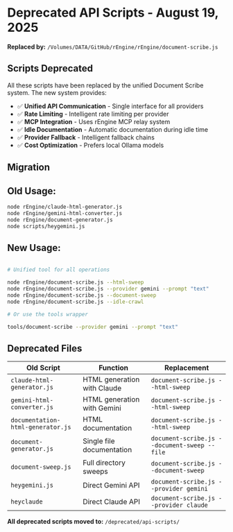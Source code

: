# Deprecated API Scripts - August 19, 2025

**Replaced by:** `/Volumes/DATA/GitHub/rEngine/rEngine/document-scribe.js`

## Scripts Deprecated

All these scripts have been replaced by the unified Document Scribe system. The new system provides:

- ✅ **Unified API Communication** - Single interface for all providers
- ✅ **Rate Limiting** - Intelligent rate limiting per provider  
- ✅ **MCP Integration** - Uses rEngine MCP relay system
- ✅ **Idle Documentation** - Automatic documentation during idle time
- ✅ **Provider Fallback** - Intelligent fallback chains
- ✅ **Cost Optimization** - Prefers local Ollama models

## Migration

## Old Usage:

```bash
node rEngine/claude-html-generator.js
node rEngine/gemini-html-converter.js  
node rEngine/document-generator.js
node scripts/heygemini.js
```

## New Usage:

```bash

# Unified tool for all operations

node rEngine/document-scribe.js --html-sweep
node rEngine/document-scribe.js --provider gemini --prompt "text"
node rEngine/document-scribe.js --document-sweep
node rEngine/document-scribe.js --idle-crawl

# Or use the tools wrapper

tools/document-scribe --provider gemini --prompt "text"
```

## Deprecated Files

| Old Script | Function | Replacement |
|------------|----------|-------------|
| `claude-html-generator.js` | HTML generation with Claude | `document-scribe.js --html-sweep` |
| `gemini-html-converter.js` | HTML generation with Gemini | `document-scribe.js --html-sweep` |
| `documentation-html-generator.js` | HTML documentation | `document-scribe.js --html-sweep` |
| `document-generator.js` | Single file documentation | `document-scribe.js --document-sweep --file` |
| `document-sweep.js` | Full directory sweeps | `document-scribe.js --document-sweep` |
| `heygemini.js` | Direct Gemini API | `document-scribe.js --provider gemini` |
| `heyclaude` | Direct Claude API | `document-scribe.js --provider claude` |

**All deprecated scripts moved to:** `/deprecated/api-scripts/`
